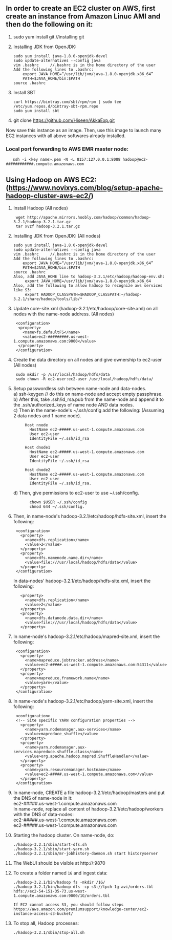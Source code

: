 ## In order to create an EC2 cluster on AWS, first create an instance from Amazon Linuc AMI and then do the following on it:
1. sudo yum install git     //installing git
2. Installing JDK from OpenJDK:

       sudo yum install java-1.8.0-openjdk-devel
       sudo update-alternatives --config java
       vim .bashrc     //.bashrc is in the home directory of the user
       Add the following lines to .bashrc:
           export JAVA_HOME=“/usr/lib/jvm/java-1.8.0-openjdk.x86_64”
           PATH=$JAVA_HOME/bin:$PATH
       source .bashrc
 3. Install SBT
 
        curl https://bintray.com/sbt/rpm/rpm | sudo tee /etc/yum.repos.d/bintray-sbt-rpm.repo
        sudo yum install sbt

 4. git clone https://github.com/Hiseen/AkkaExp.git

 Now save this instance as an image. Then, use this image to launch many EC2 instances with all above softwares already installed.


### Local port forwarding to AWS EMR master node: 
       ssh -i <key name>.pem -N -L 8157:127.0.0.1:8088 hadoop@ec2-############.compute.amazonaws.com

## Using Hadoop on AWS EC2: (https://www.novixys.com/blog/setup-apache-hadoop-cluster-aws-ec2/)
1. Install Hadoop (All nodes)

        wget http://apache.mirrors.hoobly.com/hadoop/common/hadoop-3.2.1/hadoop-3.2.1.tar.gz
        tar xvzf hadoop-3.2.1.tar.gz
2. Installing JDK from OpenJDK: (All nodes)

       sudo yum install java-1.8.0-openjdk-devel
       sudo update-alternatives --config java
       vim .bashrc     //.bashrc is in the home directory of the user
       Add the following lines to .bashrc:
           export JAVA_HOME=“/usr/lib/jvm/java-1.8.0-openjdk.x86_64”
           PATH=$JAVA_HOME/bin:$PATH
       source .bashrc
       Also, add JAVA_HOME line to hadoop-3.2.1/etc/hadoop/hadoop-env.sh:
            export JAVA_HOME=/usr/lib/jvm/java-1.8.0-openjdk.x86_64
       Also, add the following to allow hadoop to recognize aws services like S3:
            export HADOOP_CLASSPATH=$HADOOP_CLASSPATH:~/hadoop-3.2.1/share/hadoop/tools/lib/*
3. Update core-site.xml (hadoop-3.2.1/etc/hadoop/core-site.xml) on all nodes with the name-node address. (All nodes)

        <configuration>
         <property>
           <name>fs.defaultFS</name>
           <value>ec2-#########.us-west-1.compute.amazonaws.com:9000</value>
         </property>
        </configuration>
4. Create the data directory on all nodes and give ownership to ec2-user (All nodes)

        sudo mkdir -p /usr/local/hadoop/hdfs/data
        sudo chown -R ec2-user:ec2-user /usr/local/hadoop/hdfs/data/
        
5. Setup passwordless ssh between name-node and data-nodes.    
        a) ssh-keygen   // do this on name-node and accept empty passphrase.   
        b) After this, take .ssh/id_rsa.pub from the name-node and append it to the .ssh/authorized_keys of name node AND data nodes.   
        c) Then in the name-node's ~/.ssh/config add the following: (Assuming 2 data nodes and 1 name node).   
        
            Host nnode
              HostName ec2-#####.us-west-1.compute.amazonaws.com
              User ec2-user
              IdentityFile ~/.ssh/id_rsa

            Host dnode1
              HostName ec2-#####.us-west-1.compute.amazonaws.com
              User ec2-user
              IdentityFile ~/.ssh/id_rsa

            Host dnode2
              HostName ec2-#####.us-west-1.compute.amazonaws.com
              User ec2-user
              IdentityFile ~/.ssh/id_rsa.   
              
      d) Then, give permissions to ec2-user to use ~/.ssh/config.     
        
              chown $USER ~/.ssh/config
              chmod 644 ~/.ssh/config.  
            
6. Then, in name-node's hadoop-3.2.1/etc/hadoop/hdfs-site.xml, insert the following:

        <configuration>
          <property>
            <name>dfs.replication</name>
            <value>2</value>
          </property>
          <property>
            <name>dfs.namenode.name.dir</name>
            <value>file:///usr/local/hadoop/hdfs/data</value>
          </property>
        </configuration>
   In data-nodes' hadoop-3.2.1/etc/hadoop/hdfs-site.xml, insert the following:
   
          <property>
            <name>dfs.replication</name>
            <value>2</value>
          </property>
          <property>
            <name>dfs.datanode.data.dir</name>
            <value>file:///usr/local/hadoop/hdfs/data</value>
          </property>
7. In name-node's hadoop-3.2.1/etc/hadoop/mapred-site.xml, insert the following:

        <configuration>
          <property>
            <name>mapreduce.jobtracker.address</name>
            <value>ec2-#####.us-west-1.compute.amazonaws.com:54311</value>
          </property>
          <property>
            <name>mapreduce.framework.name</name>
            <value>yarn</value>
          </property>
        </configuration>
8. In name-node's hadoop-3.2.1/etc/hadoop/yarn-site.xml, insert the following:

        <configuration>
        <!-- Site specific YARN configuration properties -->
          <property>
            <name>yarn.nodemanager.aux-services</name>
            <value>mapreduce_shuffle</value>
          </property>
          <property>
            <name>yarn.nodemanager.aux-services.mapreduce.shuffle.class</name>
            <value>org.apache.hadoop.mapred.ShuffleHandler</value>
          </property>
          <property>
            <name>yarn.resourcemanager.hostname</name>
            <value>ec2-#####.us-west-1.compute.amazonaws.com</value>
          </property>
        </configuration>
9. In name-node, CREATE a file hadoop-3.2.1/etc/hadoop/masters and put the DNS of name-node in it:   
        ec2-#####.us-west-1.compute.amazonaws.com      
   In name-node, replace all content of hadoop-3.2.1/etc/hadoop/workers with the DNS of data-nodes:     
         ec2-#####.us-west-1.compute.amazonaws.com    
         ec2-#####.us-west-1.compute.amazonaws.com    
10. Starting the hadoop cluster. On name-node, do:

        ./hadoop-3.2.1/sbin/start-dfs.sh
        ./hadoop-3.2.1/sbin/start-yarn.sh
        ./hadoop-3.2.1/sbin/mr-jobhistory-daemon.sh start historyserver
11. The WebUI should be visible at http://<name-node-DNS>:9870
12. To create a folder named `1G` and ingest data:
       
        ./hadoop-3.2.1/bin/hadoop fs -mkdir /1G/
        ./hadoop-3.2.1/bin/hadoop dfs -cp s3://tpch-1g-avi/orders.tbl hdfs://ec2-54-151-35-73.us-west-1.compute.amazonaws.com:9000/1G/orders.tbl

        If EC2 cannot access S3, you should follow steps https://aws.amazon.com/premiumsupport/knowledge-center/ec2-instance-access-s3-bucket/
12. To stop all, Hadoop processes:

        ./hadoop-3.2.1/sbin/stop-all.sh​






